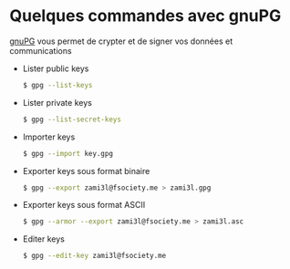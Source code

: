 # Quelques commandes avec gnuPG

[gnuPG](https://wiki.archlinux.org/index.php/GnuPG) vous permet de crypter et de signer vos données et communications

* Lister public keys

    ```bash
    $ gpg --list-keys
    ```

* Lister private keys

    ```bash
    $ gpg --list-secret-keys
    ```

* Importer keys

    ```bash
    $ gpg --import key.gpg
    ```

* Exporter keys sous format binaire

    ```bash
    $ gpg --export zami3l@fsociety.me > zami3l.gpg
    ```

* Exporter keys sous format ASCII

    ```bash
    $ gpg --armor --export zami3l@fsociety.me > zami3l.asc
    ```

* Editer keys

    ```bash
    $ gpg --edit-key zami3l@fsociety.me
    ```
